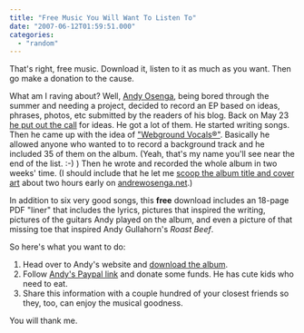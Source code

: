 ```yaml
---
title: "Free Music You Will Want To Listen To"
date: "2007-06-12T01:59:51.000"
categories: 
  - "random"
---
```


That's right, free music. Download it, listen to it as much as you want. Then go make a donation to the cause.

What am I raving about? Well, [Andy Osenga](http://andrewosenga.com), being bored through the summer and needing a project, decided to record an EP based on ideas, phrases, photos, etc submitted by the readers of his blog. Back on May 23 [he put out the call](http://www.andrewosenga.com/blog/2007/05/23/lets-make-some-music/) for ideas. He got a lot of them. He started writing songs. Then he came up with the idea of ["Webground Vocals®"](http://www.andrewosenga.com/blog/2007/06/01/webground-vocals/). Basically he allowed anyone who wanted to to record a background track and he included 35 of them on the album. (Yeah, that's my name you'll see near the end of the list. :-) ) Then he wrote and recorded the whole album in two weeks' time. (I should include that he let me [scoop the album title and cover art](http://andrewosenga.net/2007/06/11/letters-to-the-editor-volume-1/) about two hours early on [andrewosenga.net](http://www.andrewosenga.net).)

In addition to six very good songs, this **free** download includes an 18-page PDF "liner" that includes the lyrics, pictures that inspired the writing, pictures of the guitars Andy played on the album, and even a picture of that missing toe that inspired Andy Gullahorn's _Roast Beef_.

So here's what you want to do:

1. Head over to Andy's website and [download the album](http://www.andrewosenga.com/blog/letters-to-the-editor-vol-1/).
2. Follow [Andy's Paypal link](http://www.andrewosenga.com/donate) and donate some funds. He has cute kids who need to eat.
3. Share this information with a couple hundred of your closest friends so they, too, can enjoy the musical goodness.

You will thank me.
